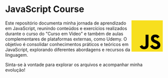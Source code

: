 # JavaScript Course

<img src="jslogo.png" style="width:100px;height:100px" align="right">

Este repositório documenta minha jornada de aprendizado em JavaScript, reunindo conteúdos e exercícios realizados durante o curso do "Curso em Vídeo" e também de aulas complementares de plataformas externas, como Udemy. O objetivo é consolidar conhecimentos práticos e teóricos em JavaScript, explorando diferentes abordagens e recursos da linguagem.

Sinta-se à vontade para explorar os arquivos e acompanhar minha evolução!